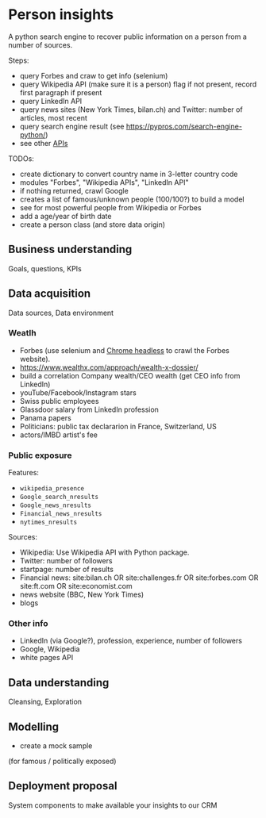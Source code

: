 # Person insights

A python search engine to recover public information on a person from a number of sources.

Steps:

- query Forbes and craw to get info (selenium)
- query Wikipedia API (make sure it is a person) flag if not present, record first paragraph if present
- query LinkedIn API
- query news sites (New York Times, bilan.ch) and Twitter: number of articles, most recent
- query search engine result (see https://pypros.com/search-engine-python/)
- see other [APIs](https://github.com/toddmotto/public-apis)

 

TODOs:

- create dictionary to convert country name in 3-letter country code
- modules "Forbes", "Wikipedia APIs", "LinkedIn API"
- if nothing returned, crawl Google
- creates a list of famous/unknown people (100/100?) to build a model
- see for most powerful people from Wikipedia or Forbes
- add a age/year of birth date
- create a person class (and store data origin)



## Business understanding

Goals, questions, KPIs## Data acquisition

Data sources, Data environment

### Weatlh

- Forbes (use selenium and [Chrome headless](https://intoli.com/blog/running-selenium-with-headless-chrome/) to crawl the Forbes website).
- https://www.wealthx.com/approach/wealth-x-dossier/
- build a correlation Company wealth/CEO wealth (get CEO info from LinkedIn)
- youTube/Facebook/Instagram stars
- Swiss public employees
- Glassdoor salary from LinkedIn profession
- Panama papers
- Politicians: public tax declararion in France, Switzerland, US
- actors/IMBD artist's fee

### Public exposure

Features:

- `wikipedia_presence`
- `Google_search_nresults`
- `Google_news_nresults`
- `Financial_news_nresults`
- `nytimes_nresults`

Sources:

- Wikipedia: Use Wikipedia API with Python package.
- Twitter: number of followers
- startpage: number of results
- Financial news: site:bilan.ch OR site:challenges.fr OR site:forbes.com OR site:ft.com OR site:economist.com
- news website (BBC, New York Times)
- blogs

### Other info

- LinkedIn (via Google?), profession, experience, number of followers
- Google, Wikipedia
- white pages API

## Data understanding

Cleansing, Exploration## Modelling

- create a mock sample

(for famous / politically exposed)## Deployment proposal

System components to make available your insights to our CRM